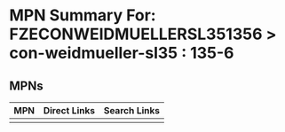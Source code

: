 



# MPN Summary For: FZECONWEIDMUELLERSL351356 > con-weidmueller-sl35 : 135-6

## MPNs
  

|MPN|Direct Links|Search Links|
| :--- | :--- | :--- |
||||
